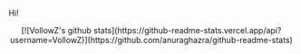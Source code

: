Hi!

<center>[![VollowZ's github stats](https://github-readme-stats.vercel.app/api?username=VollowZ)](https://github.com/anuraghazra/github-readme-stats)</center>
